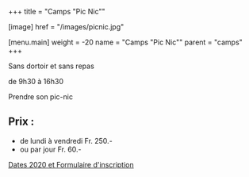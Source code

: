 +++
title = "Camps \"Pic Nic\""

[image]
    href = "/images/picnic.jpg"

[menu.main]
    weight = -20
    name = "Camps \"Pic Nic\""
    parent = "camps"
+++

Sans dortoir et sans repas

de 9h30 à 16h30

Prendre son pic-nic

## Prix :
- de lundi à vendredi Fr. 250.-
- ou par jour Fr. 60.-


<a class="button" href="https://forms.gle/t7Wc1VsBvbxXHfUD6" target="_blank">Dates 2020 et Formulaire d'inscription</a>